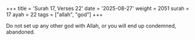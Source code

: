 +++
title = 'Surah 17, Verses 22'
date = '2025-08-27'
weight = 2051
surah = 17
ayah = 22
tags = ["allah", "god"]
+++

Do not set up any other god with Allah, or you will end up condemned, abandoned.